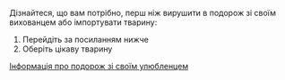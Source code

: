 Дізнайтеся, що вам потрібно, перш ніж вирушити в подорож зі своїм вихованцем або імпортувати тварину:
1. Перейдіть за посиланням нижче
2. Оберіть цікаву тварину

[Інформація про подорож зі своїм улюбленцем](https://inspection.canada.ca/importing-food-plants-or-animals/pets/eng/1326600389775/1326600500578)